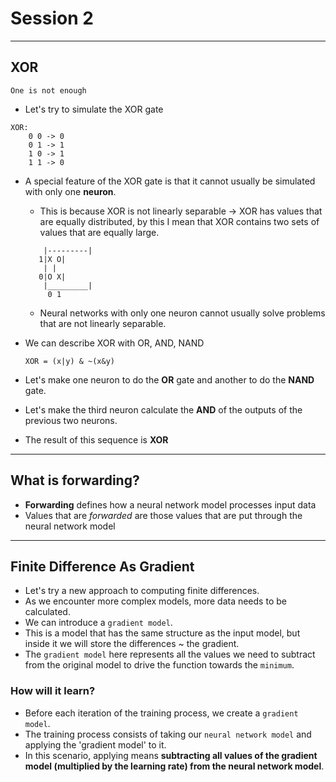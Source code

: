 # Session 2

---

## XOR
```
One is not enough
```

* Let's try to simulate the XOR gate 
```
XOR:
    0 0 -> 0
    0 1 -> 1
    1 0 -> 1
    1 1 -> 0
```
* A special feature of the XOR gate is that it cannot usually be simulated with only one **neuron**.
    * This is because XOR is not linearly separable -> XOR has values that are equally distributed, by this I mean that XOR contains two sets of values that are equally large.
    ```
        |---------|
       1|X O|
        | |
       0|O X|
        |_________|
         0 1
    ```
    * Neural networks with only one neuron cannot usually solve problems that are not linearly separable.

* We can describe XOR with OR, AND, NAND
    ```
    XOR = (x|y) & ~(x&y)
    ```
* Let's make one neuron to do the **OR** gate and another to do the **NAND** gate.
* Let's make the third neuron calculate the **AND** of the outputs of the previous two neurons.
* The result of this sequence is **XOR**

--- 

## What is forwarding?
* **Forwarding** defines how a neural network model processes input data
* Values that are *forwarded* are those values that are put through the neural network model

---

## Finite Difference As Gradient 
* Let's try a new approach to computing finite differences.
* As we encounter more complex models, more data needs to be calculated.
* We can introduce a `gradient model`.
* This is a model that has the same structure as the input model, but inside it we will store the differences ~ the gradient.
* The `gradient model` here represents all the values we need to subtract from the original model to drive the function towards the `minimum`.

### How will it learn?
* Before each iteration of the training process, we create a `gradient model`.
* The training process consists of taking our `neural network model` and applying the 'gradient model' to it.
* In this scenario, applying means **subtracting all values of the gradient model (multiplied by the learning rate) from the neural network model**.

